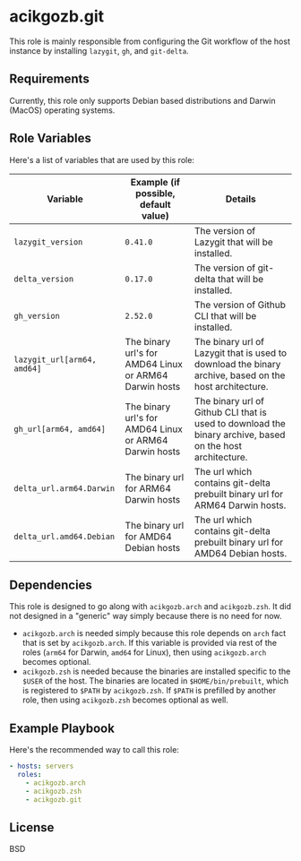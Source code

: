 # acikgozb.git

This role is mainly responsible from configuring the Git workflow of the host instance by installing `lazygit`, `gh`, and `git-delta`.

## Requirements

Currently, this role only supports Debian based distributions and Darwin (MacOS) operating systems.

## Role Variables

Here's a list of variables that are used by this role:

| Variable                    | Example (if possible, default value)                   | Details                                                                                                   |
| --------------------------- | ------------------------------------------------------ | --------------------------------------------------------------------------------------------------------- |
| `lazygit_version`           | `0.41.0`                                               | The version of Lazygit that will be installed.                                                            |
| `delta_version`             | `0.17.0`                                               | The version of git-delta that will be installed.                                                          |
| `gh_version`                | `2.52.0`                                               | The version of Github CLI that will be installed.                                                         |
| `lazygit_url[arm64, amd64]` | The binary url's for AMD64 Linux or ARM64 Darwin hosts | The binary url of Lazygit that is used to download the binary archive, based on the host architecture.    |
| `gh_url[arm64, amd64]`      | The binary url's for AMD64 Linux or ARM64 Darwin hosts | The binary url of Github CLI that is used to download the binary archive, based on the host architecture. |
| `delta_url.arm64.Darwin`    | The binary url for ARM64 Darwin hosts                  | The url which contains git-delta prebuilt binary url for ARM64 Darwin hosts.                              |
| `delta_url.amd64.Debian`    | The binary url for AMD64 Debian hosts                  | The url which contains git-delta prebuilt binary url for AMD64 Debian hosts.                              |

## Dependencies

This role is designed to go along with `acikgozb.arch` and `acikgozb.zsh`. It did not designed in a "generic" way simply because there is no need for now.

- `acikgozb.arch` is needed simply because this role depends on `arch` fact that is set by `acikgozb.arch`. If this variable is provided via rest of the roles (`arm64` for Darwin, `amd64` for Linux), then using `acikgozb.arch` becomes optional.
- `acikgozb.zsh` is needed because the binaries are installed specific to the `$USER` of the host. The binaries are located in `$HOME/bin/prebuilt`, which is registered to `$PATH` by `acikgozb.zsh`. If `$PATH` is prefilled by another role, then using `acikgozb.zsh` becomes optional as well.

## Example Playbook

Here's the recommended way to call this role:

```yml
- hosts: servers
  roles:
    - acikgozb.arch
    - acikgozb.zsh
    - acikgozb.git
```

## License

BSD
